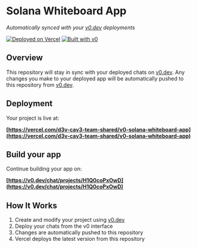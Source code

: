 # Solana Whiteboard App

*Automatically synced with your [v0.dev](https://v0.dev) deployments*

[![Deployed on Vercel](https://img.shields.io/badge/Deployed%20on-Vercel-black?style=for-the-badge&logo=vercel)](https://vercel.com/d3v-cav3-team-shared/v0-solana-whiteboard-app)
[![Built with v0](https://img.shields.io/badge/Built%20with-v0.dev-black?style=for-the-badge)](https://v0.dev/chat/projects/H1Q0coPxOwD)

## Overview

This repository will stay in sync with your deployed chats on [v0.dev](https://v0.dev).
Any changes you make to your deployed app will be automatically pushed to this repository from [v0.dev](https://v0.dev).

## Deployment

Your project is live at:

**[https://vercel.com/d3v-cav3-team-shared/v0-solana-whiteboard-app](https://vercel.com/d3v-cav3-team-shared/v0-solana-whiteboard-app)**

## Build your app

Continue building your app on:

**[https://v0.dev/chat/projects/H1Q0coPxOwD](https://v0.dev/chat/projects/H1Q0coPxOwD)**

## How It Works

1. Create and modify your project using [v0.dev](https://v0.dev)
2. Deploy your chats from the v0 interface
3. Changes are automatically pushed to this repository
4. Vercel deploys the latest version from this repository

